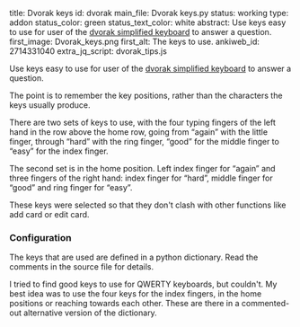 title: Dvorak keys
id: dvorak
main_file: Dvorak keys.py
status: working
type: addon
status_color: green
status_text_color: white
abstract: Use keys easy to use for user of the <a href="http://en.wikipedia.org/wiki/Dvorak_Simplified_Keyboard">dvorak simplified keyboard</a> to answer a question.
first_image: Dvorak_keys.png
first_alt: The keys to use.
ankiweb_id: 2714331040
extra_jq_script: dvorak_tips.js

Use keys easy to use for user of the <a
href="http://en.wikipedia.org/wiki/Dvorak_Simplified_Keyboard">dvorak
simplified keyboard</a> to answer a question.

The point is to remember the key positions, rather than the characters
the keys usually produce.

There are two sets of keys to use, with the four typing fingers of the
left hand in the row above the home row, going from “again” with the
<span class="qtbase" id="pinky">little finger</span>, through “hard”
with the ring finger, “good” for the middle finger to “easy” for the
index finger.

The second set is in the home position. Left index finger for “again”
and three fingers of the right hand: index finger for “hard”, middle
finger for “good” and ring finger for “easy”.

These keys were selected so that they don't clash with other functions
like add card or edit card.


### Configuration

The keys that are used are defined in a python dictionary. Read the
comments in the source file for details.

I tried to find good keys to use for QWERTY keyboards, but
couldn't. My best idea was to use the four keys for the index fingers,
in the home positions or reaching towards each other. These are there
in a commented-out alternative version of the dictionary.

